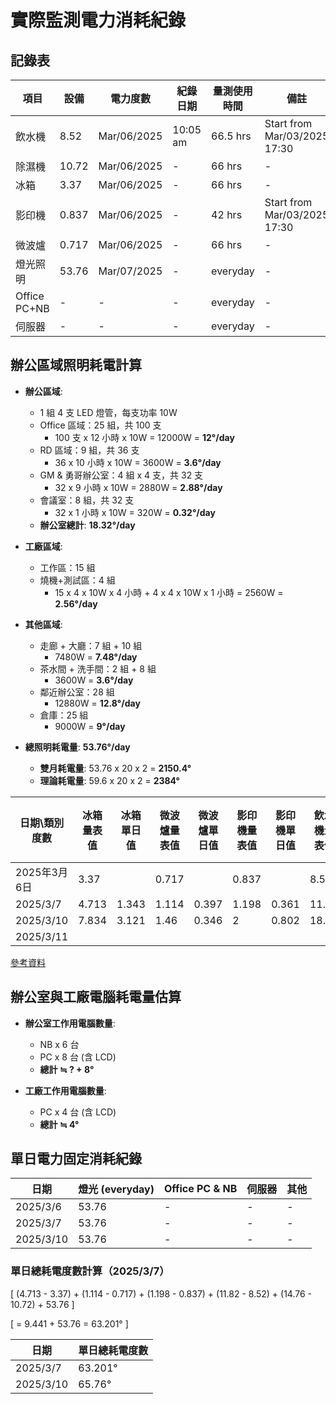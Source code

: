 # 實際監測電力消耗紀錄

## 記錄表

| 項目     | 設備  | 電力度數 | 紀錄日期 | 量測使用時間 | 備註 |
|----------|------|----------|----------|--------------|------|
| 飲水機   | 8.52 | Mar/06/2025 | 10:05 am | 66.5 hrs | Start from Mar/03/2025 17:30 |
| 除濕機   | 10.72 | Mar/06/2025 | - | 66 hrs | - |
| 冰箱     | 3.37 | Mar/06/2025 | - | 66 hrs | - |
| 影印機   | 0.837 | Mar/06/2025 | - | 42 hrs | Start from Mar/03/2025 17:30 |
| 微波爐   | 0.717 | Mar/06/2025 | - | 66 hrs | - |
| 燈光照明 | 53.76 | Mar/07/2025 | - | everyday | - |
| Office PC+NB | - | - | - | everyday | - |
| 伺服器   | - | - | - | everyday | - |

## 辦公區域照明耗電計算

- **辦公區域**:  
  - 1 組 4 支 LED 燈管，每支功率 10W  
  - Office 區域：25 組，共 100 支  
    - 100 支 x 12 小時 x 10W = 12000W = **12°/day**  
  - RD 區域：9 組，共 36 支  
    - 36 x 10 小時 x 10W = 3600W = **3.6°/day**  
  - GM & 勇哥辦公室：4 組 x 4 支，共 32 支  
    - 32 x 9 小時 x 10W = 2880W = **2.88°/day**  
  - 會議室：8 組，共 32 支  
    - 32 x 1 小時 x 10W = 320W = **0.32°/day**  
  - **辦公室總計**: **18.32°/day**  

- **工廠區域**:  
  - 工作區：15 組  
  - 燒機+測試區：4 組  
    - 15 x 4 x 10W x 4 小時 + 4 x 4 x 10W x 1 小時 = 2560W = **2.56°/day**  

- **其他區域**:  
  - 走廊 + 大廳：7 組 + 10 組  
    - 7480W = **7.48°/day**  
  - 茶水間 + 洗手間：2 組 + 8 組  
    - 3600W = **3.6°/day**  
  - 鄰近辦公室：28 組  
    - 12880W = **12.8°/day**  
  - 倉庫：25 組  
    - 9000W = **9°/day**  

- **總照明耗電量**: **53.76°/day**  
  - **雙月耗電量**: 53.76 x 20 x 2 = **2150.4°**  
  - **理論耗電量**: 59.6 x 20 x 2 = **2384°**  


| 日期\類別度數  | 冰箱量表值 | 冰箱單日值 | 微波爐量表值 | 微波爐單日值 | 影印機量表值 | 影印機單日值 | 飲水機量表值 | 飲水機單日值 | 除濕機量表值 | 除濕機單日值 | 單日消耗電度數 |
|--------------|----------|----------|----------|----------|----------|----------|----------|----------|----------|----------|----------|
| 2025年3月6日 | 3.37     |          | 0.717    |          | 0.837    |          | 8.52     |          | 10.72    |          |          |
| 2025/3/7    | 4.713    | 1.343    | 1.114    | 0.397    | 1.198    | 0.361    | 11.82    | 3.3      | 14.76    | 4.04     | 9.441    |
| 2025/3/10   | 7.834    | 3.121    | 1.46     | 0.346    | 2        | 0.802    | 18.43    | 6.61     | 16.21    | 1.45     | 12       |
| 2025/3/11   |          |          |          |          |          |          |          |          |          |          |          |

[參考資料](https://docs.google.com/spreadsheets/d/15qC8A5fQTgHm3z_aiqw64yScEbDyl_wbgTKzL_kQgRc/edit?usp=sharing)

## 辦公室與工廠電腦耗電量估算

- **辦公室工作用電腦數量**:  
  - NB x 6 台  
  - PC x 8 台 (含 LCD)  
  - **總計 ≒ ? + 8°**
  
- **工廠工作用電腦數量**:  
  - PC x 4 台 (含 LCD)  
  - **總計 ≒ 4°**

## 單日電力固定消耗紀錄

| 日期        | 燈光 (everyday) | Office PC & NB | 伺服器 | 其他 |
|------------|-----------------|--------------|------|------|
| 2025/3/6  | 53.76  | -  | -  | -  |
| 2025/3/7  | 53.76 | -  | -  | -  |
| 2025/3/10 | 53.76  | -  | -  | -  |

### 單日總耗電度數計算（2025/3/7）

\[
(4.713 - 3.37) + (1.114 - 0.717) + (1.198 - 0.837) + (11.82 - 8.52) + (14.76 - 10.72) + 53.76
\]

\[
= 9.441 + 53.76 = 63.201°
\]


| 日期        | 單日總耗電度數 |
|------------|--------------|
| 2025/3/7  | 63.201° |
| 2025/3/10 | 65.76° |


